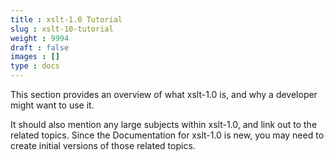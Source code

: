 ```yaml
---
title : xslt-1.0 Tutorial
slug : xslt-10-tutorial
weight : 9994
draft : false
images : []
type : docs
---
```


This section provides an overview of what xslt-1.0 is, and why a developer might want to use it.

It should also mention any large subjects within xslt-1.0, and link out to the related topics.  Since the Documentation for xslt-1.0 is new, you may need to create initial versions of those related topics.

